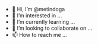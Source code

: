 - 👋 Hi, I’m @metindoga
- 👀 I’m interested in ...
- 🌱 I’m currently learning ...
- 💞️ I’m looking to collaborate on ...
- 📫 How to reach me ...

<!---
metindoga/metindoga is a ✨ special ✨ repository because its `README.md` (this file) appears on your GitHub profile.
You can click the Preview link to take a look at your changes.
--->
